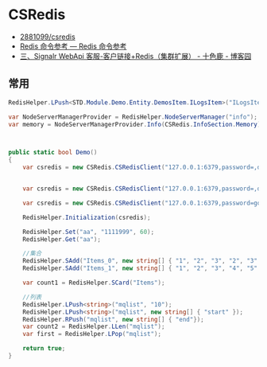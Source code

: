 # CSRedis

- [2881099/csredis](https://github.com/2881099/csredis)
- [Redis 命令参考 &mdash; Redis 命令参考](http://redisdoc.com/)
- [三、Signalr WebApi 客服-客户链接+Redis（集群扩展） - 十色鹿 - 博客园](https://www.cnblogs.com/fger/p/12119396.html)

## 常用

```c#
RedisHelper.LPush<STD.Module.Demo.Entity.DemosItem.ILogsItem>("ILogsItems", ILogsItems.ToArray());

var NodeServerManagerProvider = RedisHelper.NodeServerManager("info");
var memory = NodeServerManagerProvider.Info(CSRedis.InfoSection.Memory);



public static bool Demo()
{
    var csredis = new CSRedis.CSRedisClient("127.0.0.1:6379,password=,defaultDatabase=3,prefix=app_,testcluster=false");


    var csredis = new CSRedis.CSRedisClient("127.0.0.1:6379,password=,defaultDatabase=3,prefix=app_");

    var csredis = new CSRedis.CSRedisClient("127.0.0.1:6379,password=google,defaultDatabase=3,prefix=app_");

    RedisHelper.Initialization(csredis);

    RedisHelper.Set("aa", "1111999", 60);
    RedisHelper.Get("aa");

    //集合
    RedisHelper.SAdd("Items_0", new string[] { "1", "2", "3", "2", "3" });
    RedisHelper.SAdd("Items_1", new string[] { "1", "2", "3", "4", "5" });

    var count1 = RedisHelper.SCard("Items");

    //列表
    RedisHelper.LPush<string>("mqlist", "10");
    RedisHelper.LPush<string>("mqlist", new string[] { "start" });
    RedisHelper.RPush("mqlist", new string[] { "end"});
    var count2 = RedisHelper.LLen("mqlist");
    var first = RedisHelper.LPop("mqlist");

    return true;
}

```
